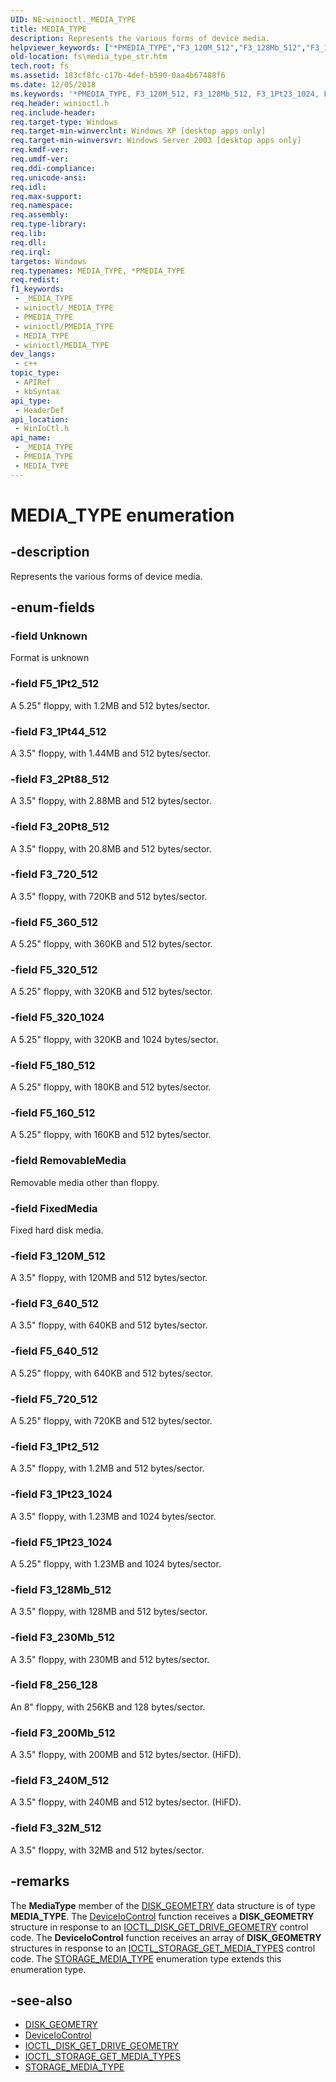 ```yaml
---
UID: NE:winioctl._MEDIA_TYPE
title: MEDIA_TYPE
description: Represents the various forms of device media.
helpviewer_keywords: ["*PMEDIA_TYPE","F3_120M_512","F3_128Mb_512","F3_1Pt23_1024","F3_1Pt2_512","F3_1Pt44_512","F3_200Mb_512","F3_20Pt8_512","F3_230Mb_512","F3_240M_512","F3_2Pt88_512","F3_32M_512","F3_640_512","F3_720_512","F5_160_512","F5_180_512","F5_1Pt23_1024","F5_1Pt2_512","F5_320_1024","F5_320_512","F5_360_512","F5_640_512","F5_720_512","F8_256_128","FixedMedia","MEDIA_TYPE","MEDIA_TYPE enumeration [Files]","RemovableMedia","Unknown","_win32_media_type_str","base.media_type_str","fs.media_type_str","winioctl/F3_120M_512","winioctl/F3_128Mb_512","winioctl/F3_1Pt23_1024","winioctl/F3_1Pt2_512","winioctl/F3_1Pt44_512","winioctl/F3_200Mb_512","winioctl/F3_20Pt8_512","winioctl/F3_230Mb_512","winioctl/F3_240M_512","winioctl/F3_2Pt88_512","winioctl/F3_32M_512","winioctl/F3_640_512","winioctl/F3_720_512","winioctl/F5_160_512","winioctl/F5_180_512","winioctl/F5_1Pt23_1024","winioctl/F5_1Pt2_512","winioctl/F5_320_1024","winioctl/F5_320_512","winioctl/F5_360_512","winioctl/F5_640_512","winioctl/F5_720_512","winioctl/F8_256_128","winioctl/FixedMedia","winioctl/MEDIA_TYPE","winioctl/RemovableMedia","winioctl/Unknown"]
old-location: fs\media_type_str.htm
tech.root: fs
ms.assetid: 183cf8fc-c17b-4def-b590-0aa4b67488f6
ms.date: 12/05/2018
ms.keywords: '*PMEDIA_TYPE, F3_120M_512, F3_128Mb_512, F3_1Pt23_1024, F3_1Pt2_512, F3_1Pt44_512, F3_200Mb_512, F3_20Pt8_512, F3_230Mb_512, F3_240M_512, F3_2Pt88_512, F3_32M_512, F3_640_512, F3_720_512, F5_160_512, F5_180_512, F5_1Pt23_1024, F5_1Pt2_512, F5_320_1024, F5_320_512, F5_360_512, F5_640_512, F5_720_512, F8_256_128, FixedMedia, MEDIA_TYPE, MEDIA_TYPE enumeration [Files], RemovableMedia, Unknown, _win32_media_type_str, base.media_type_str, fs.media_type_str, winioctl/F3_120M_512, winioctl/F3_128Mb_512, winioctl/F3_1Pt23_1024, winioctl/F3_1Pt2_512, winioctl/F3_1Pt44_512, winioctl/F3_200Mb_512, winioctl/F3_20Pt8_512, winioctl/F3_230Mb_512, winioctl/F3_240M_512, winioctl/F3_2Pt88_512, winioctl/F3_32M_512, winioctl/F3_640_512, winioctl/F3_720_512, winioctl/F5_160_512, winioctl/F5_180_512, winioctl/F5_1Pt23_1024, winioctl/F5_1Pt2_512, winioctl/F5_320_1024, winioctl/F5_320_512, winioctl/F5_360_512, winioctl/F5_640_512, winioctl/F5_720_512, winioctl/F8_256_128, winioctl/FixedMedia, winioctl/MEDIA_TYPE, winioctl/RemovableMedia, winioctl/Unknown'
req.header: winioctl.h
req.include-header: 
req.target-type: Windows
req.target-min-winverclnt: Windows XP [desktop apps only]
req.target-min-winversvr: Windows Server 2003 [desktop apps only]
req.kmdf-ver: 
req.umdf-ver: 
req.ddi-compliance: 
req.unicode-ansi: 
req.idl: 
req.max-support: 
req.namespace: 
req.assembly: 
req.type-library: 
req.lib: 
req.dll: 
req.irql: 
targetos: Windows
req.typenames: MEDIA_TYPE, *PMEDIA_TYPE
req.redist: 
f1_keywords:
 - _MEDIA_TYPE
 - winioctl/_MEDIA_TYPE
 - PMEDIA_TYPE
 - winioctl/PMEDIA_TYPE
 - MEDIA_TYPE
 - winioctl/MEDIA_TYPE
dev_langs:
 - c++
topic_type:
 - APIRef
 - kbSyntax
api_type:
 - HeaderDef
api_location:
 - WinIoCtl.h
api_name:
 - _MEDIA_TYPE
 - PMEDIA_TYPE
 - MEDIA_TYPE
---
```


# MEDIA_TYPE enumeration


## -description

Represents the various forms of device media.

## -enum-fields

### -field Unknown

Format is unknown

### -field F5_1Pt2_512

A 5.25" floppy, with 1.2MB and 512 bytes/sector.

### -field F3_1Pt44_512

A 3.5" floppy, with 1.44MB and 512 bytes/sector.

### -field F3_2Pt88_512

A 3.5" floppy, with 2.88MB and 512 bytes/sector.

### -field F3_20Pt8_512

A 3.5" floppy, with 20.8MB and 512 bytes/sector.

### -field F3_720_512

A 3.5" floppy, with 720KB and 512 bytes/sector.

### -field F5_360_512

A 5.25" floppy, with 360KB and 512 bytes/sector.

### -field F5_320_512

A 5.25" floppy, with 320KB and 512 bytes/sector.

### -field F5_320_1024

A 5.25" floppy, with 320KB and 1024 bytes/sector.

### -field F5_180_512

A 5.25" floppy, with 180KB and 512 bytes/sector.

### -field F5_160_512

A 5.25" floppy, with 160KB and 512 bytes/sector.

### -field RemovableMedia

Removable media other than floppy.

### -field FixedMedia

Fixed hard disk media.

### -field F3_120M_512

A 3.5" floppy, with 120MB and 512 bytes/sector.

### -field F3_640_512

A 3.5" floppy, with 640KB and 512 bytes/sector.

### -field F5_640_512

A 5.25" floppy, with 640KB and 512 bytes/sector.

### -field F5_720_512

A 5.25" floppy, with 720KB and 512 bytes/sector.

### -field F3_1Pt2_512

A 3.5" floppy, with 1.2MB and 512 bytes/sector.

### -field F3_1Pt23_1024

A 3.5" floppy, with 1.23MB and 1024 bytes/sector.

### -field F5_1Pt23_1024

A 5.25" floppy, with 1.23MB and 1024 bytes/sector.

### -field F3_128Mb_512

A 3.5" floppy, with 128MB and 512 bytes/sector.

### -field F3_230Mb_512

A 3.5" floppy, with 230MB and 512 bytes/sector.

### -field F8_256_128

An 8" floppy, with 256KB and 128 bytes/sector.

### -field F3_200Mb_512

A 3.5" floppy, with 200MB and 512 bytes/sector. (HiFD).

### -field F3_240M_512

A 3.5" floppy, with 240MB and 512 bytes/sector. (HiFD).

### -field F3_32M_512

A 3.5" floppy, with 32MB and 512 bytes/sector.

## -remarks

The **MediaType** member of the [DISK_GEOMETRY](ns-winioctl-disk_geometry.md) data structure is of type **MEDIA_TYPE**. The [DeviceIoControl](../ioapiset/nf-ioapiset-deviceiocontrol.md) function receives a **DISK_GEOMETRY** structure in response to an [IOCTL_DISK_GET_DRIVE_GEOMETRY](ni-winioctl-ioctl_disk_get_drive_geometry.md) control code. The **DeviceIoControl** function receives an array of **DISK_GEOMETRY** structures in response to an [IOCTL_STORAGE_GET_MEDIA_TYPES](ni-winioctl-ioctl_storage_get_media_types.md) control code. The [STORAGE_MEDIA_TYPE](ne-winioctl-storage_media_type.md) enumeration type extends this enumeration type.

## -see-also

* [DISK_GEOMETRY](ns-winioctl-disk_geometry.md)
* [DeviceIoControl](../ioapiset/nf-ioapiset-deviceiocontrol.md)
* [IOCTL_DISK_GET_DRIVE_GEOMETRY](ni-winioctl-ioctl_disk_get_drive_geometry.md)
* [IOCTL_STORAGE_GET_MEDIA_TYPES](ni-winioctl-ioctl_storage_get_media_types.md)
* [STORAGE_MEDIA_TYPE](ne-winioctl-storage_media_type.md)


